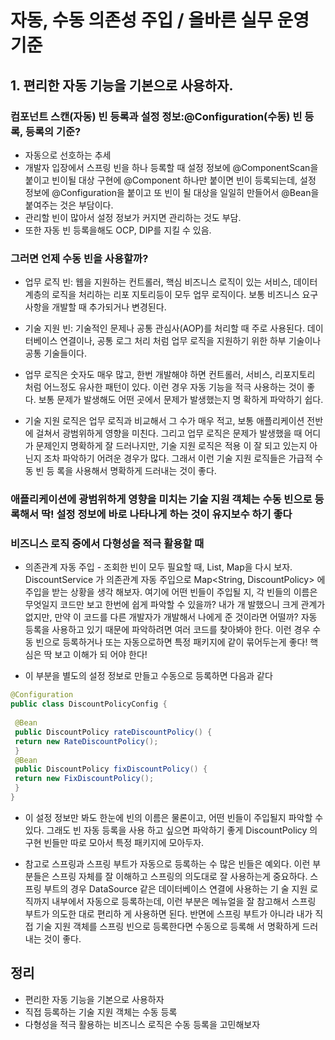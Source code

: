 # 자동, 수동 의존성 주입 / 올바른 실무 운영 기준

## 1. 편리한 자동 기능을 기본으로 사용하자. 

### 컴포넌트 스캔(자동) 빈 등록과 설정 정보:@Configuration(수동) 빈 등록, 등록의 기준?
* 자동으로 선호하는 추세
* 개발자 입장에서 스프링 빈을 하나 등록할 때 설정 정보에 @ComponentScan을 붙이고 빈이될 대상 구현에
@Component 하나만 붙이면 빈이 등록되는데, 설정 정보에 @Configuration을 붙이고 또 빈이 될 대상을 일일히 만들어서 @Bean을 붙여주는 것은 부담이다.
* 관리할 빈이 많아서 설정 정보가 커지면 관리하는 것도 부담.
* 또한 자동 빈 등록을해도 OCP, DIP를 지킬 수 있음.

### 그러면 언제 수동 빈을 사용할까?

* 업무 로직 빈: 웹을 지원하는 컨트롤러, 핵심 비즈니스 로직이 있는 서비스, 데이터 계층의 로직을 처리하는 리포
지토리등이 모두 업무 로직이다. 보통 비즈니스 요구사항을 개발할 때 추가되거나 변경된다.

* 기술 지원 빈: 기술적인 문제나 공통 관심사(AOP)를 처리할 때 주로 사용된다. 데이터베이스 연결이나, 공통 로그
처리 처럼 업무 로직을 지원하기 위한 하부 기술이나 공통 기술들이다.

* 업무 로직은 숫자도 매우 많고, 한번 개발해야 하면 컨트롤러, 서비스, 리포지토리 처럼 어느정도 유사한 패턴이
있다. 이런 경우 자동 기능을 적극 사용하는 것이 좋다. 보통 문제가 발생해도 어떤 곳에서 문제가 발생했는지 명
확하게 파악하기 쉽다.

* 기술 지원 로직은 업무 로직과 비교해서 그 수가 매우 적고, 보통 애플리케이션 전반에 걸쳐서 광범위하게 영향을
미친다. 그리고 업무 로직은 문제가 발생했을 때 어디가 문제인지 명확하게 잘 드러나지만, 기술 지원 로직은 적용
이 잘 되고 있는지 아닌지 조차 파악하기 어려운 경우가 많다. 그래서 이런 기술 지원 로직들은 가급적 수동 빈 등
록을 사용해서 명확하게 드러내는 것이 좋다.

### 애플리케이션에 광범위하게 영향을 미치는 기술 지원 객체는 수동 빈으로 등록해서 딱! 설정 정보에 바로 나타나게 하는 것이 유지보수 하기 좋다

### 비즈니스 로직 중에서 다형성을 적극 활용할 때
* 의존관계 자동 주입 - 조회한 빈이 모두 필요할 때, List, Map을 다시 보자.
  DiscountService 가 의존관계 자동 주입으로 Map<String, DiscountPolicy> 에 주입을 받는 상황을 생각
  해보자. 여기에 어떤 빈들이 주입될 지, 각 빈들의 이름은 무엇일지 코드만 보고 한번에 쉽게 파악할 수 있을까? 내가 개
  발했으니 크게 관계가 없지만, 만약 이 코드를 다른 개발자가 개발해서 나에게 준 것이라면 어떨까?
  자동 등록을 사용하고 있기 때문에 파악하려면 여러 코드를 찾아봐야 한다.
  이런 경우 수동 빈으로 등록하거나 또는 자동으로하면 특정 패키지에 같이 묶어두는게 좋다! 핵심은 딱 보고 이해가 되
  어야 한다!

*  이 부분을 별도의 설정 정보로 만들고 수동으로 등록하면 다음과 같다
```java
@Configuration
public class DiscountPolicyConfig {
 
 @Bean
 public DiscountPolicy rateDiscountPolicy() {
 return new RateDiscountPolicy();
 }
 @Bean
 public DiscountPolicy fixDiscountPolicy() {
 return new FixDiscountPolicy();
 }
}
```

* 이 설정 정보만 봐도 한눈에 빈의 이름은 물론이고, 어떤 빈들이 주입될지 파악할 수 있다. 그래도 빈 자동 등록을 사용
하고 싶으면 파악하기 좋게 DiscountPolicy 의 구현 빈들만 따로 모아서 특정 패키지에 모아두자.

* 참고로 스프링과 스프링 부트가 자동으로 등록하는 수 많은 빈들은 예외다. 이런 부분들은 스프링 자체를 잘 이해하고
스프링의 의도대로 잘 사용하는게 중요하다. 스프링 부트의 경우 DataSource 같은 데이터베이스 연결에 사용하는 기
술 지원 로직까지 내부에서 자동으로 등록하는데, 이런 부분은 메뉴얼을 잘 참고해서 스프링 부트가 의도한 대로 편리하
게 사용하면 된다. 반면에 스프링 부트가 아니라 내가 직접 기술 지원 객체를 스프링 빈으로 등록한다면 수동으로 등록해
서 명확하게 드러내는 것이 좋다.

## 정리
* 편리한 자동 기능을 기본으로 사용하자
* 직접 등록하는 기술 지원 객체는 수동 등록
* 다형성을 적극 활용하는 비즈니스 로직은 수동 등록을 고민해보자